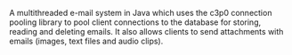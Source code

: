 A multithreaded e-mail system in Java which uses the c3p0 connection pooling library to pool client connections to the database for storing, reading and deleting emails. It also allows clients to send attachments with emails (images, text files and audio clips). 

